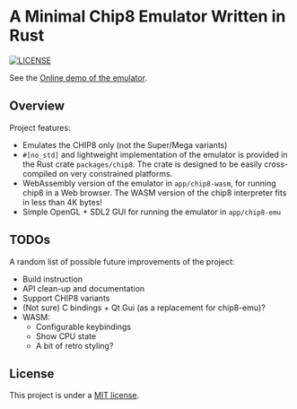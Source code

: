 # A Minimal Chip8 Emulator Written in Rust

[![LICENSE](https://img.shields.io/badge/license-MIT-blue.svg)](LICENSE.txt)

See the [Online demo of the emulator](https://thomashk0.github.io/chip8_rs_demo.html).

## Overview

Project features:

* Emulates the CHIP8 only (not the Super/Mega variants)
* `#[no_std]` and lightweight implementation of the emulator is provided in the Rust crate `packages/chip8`. The crate is designed to be easily cross-compiled on very constrained platforms.
* WebAssembly version of the emulator in `app/chip8-wasm`, for running chip8 in a Web browser. The WASM version of the chip8 interpreter fits in less than 4K bytes!
* Simple OpenGL + SDL2 GUI for running the emulator in `app/chip8-emu`

## TODOs

A random list of possible future improvements of the project:

* Build instruction
* API clean-up and documentation
* Support CHIP8 variants
* (Not sure) C bindings + Qt Gui (as a replacement for chip8-emu)?
* WASM:
    * Configurable keybindings
    * Show CPU state
    * A bit of retro styling?

## License

This project is under a [MIT license](./LICENSE.txt).
